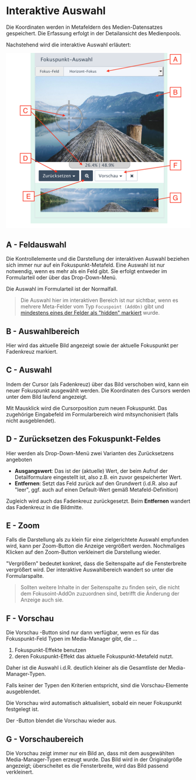 # Interaktive Auswahl

Die Koordinaten werden in Metafeldern des Medien-Datensatzes gespeichert. Die Erfassung
erfolgt in der Detailansicht des Medienpools.

Nachstehend wird die interaktive Auswahl erläutert:

![Interaktive Auswahl](edit02.png)

## A - Feldauswahl

Die Kontrollelemente und die Darstellung der interaktiven Auswahl beziehen sich immer nur auf ein Fokuspunkt-Metafeld.
Eine Auswahl ist nur notwendig, wenn es mehr als ein Feld gibt. Sie erfolgt entweder im Formularteil oder über
das Drop-Down-Menü.

Die Auswahl im Formularteil ist der Normalfall.

> Die Auswahl hier im interaktiven Bereich ist nur sichtbar, wenn es mehrere Meta-Felder vom Typ
`Focuspoint (AddOn)` gibt und [mindestens eines der Felder als "hidden" markiert](metafield.md) wurde.

## B - Auswahlbereich

Hier wird das aktuelle Bild angezeigt sowie der aktuelle Fokuspunkt per Fadenkreuz markiert.

## C - Auswahl

Indem der Cursor (als Fadenkreuz) über das Bild verschoben wird, kann ein neuer Fokuspunkt ausgewählt werden.
Die Koordinaten des Cursors werden unter dem Bild laufend angezeigt.

Mit Mausklick wird die Cursorposition zum neuen Fokuspunkt. Das zugehörige Eingabefeld im Formularbereich
wird mitsynchonisiert (falls nicht ausgeblendet).

## D - Zurücksetzen des Fokuspunkt-Feldes

Hier werden als Drop-Down-Menü zwei Varianten des Zurücksetzens angeboten

- **Ausgangswert**: Das ist der (aktuelle) Wert, der beim Aufruf der Detailformulare eingestellt ist, also z.B. ein zuvor gespeicherter Wert.
- **Entfernen**: Setzt das Feld zurück auf den Grundwert (i.d.R. also auf "leer", ggf. auch auf einen Default-Wert gemäß Metafeld-Definition)

Zugleich wird auch das Fadenkreuz zurückgesetzt. Beim **Entfernen** wandert das Fadenkreuz in die Bildmitte.

## E - Zoom

Falls die Darstellung als zu klein für eine zielgerichtete Auswahl empfunden wird, kann per Zoom-Button
die Anzeige vergrößert werden. Nochmaliges Klicken auf den Zoom-Button verkleinert die Darstellung wieder.

"Vergrößern" bedeutet konkret, dass die Seitenspalte auf die Fensterbreite vergrößert wird. Der interaktive Auswahlbereich
wandert so unter die Formularspalte.

> Sollten weitere Inhalte in der Seitenspalte zu finden sein, die nicht dem Fokusoint-AddOn zuzuordnen sind,
> betrifft die Änderung der Anzeige auch sie.

<a name="preview"></a>
## F - Vorschau

Die Vorschau -Button sind nur dann verfügbar, wenn es für das Fokuspunkt-Feld Typen im  Media-Manager gibt,
die ...

1. Fokuspunkt-Effekte benutzen
2. deren Fokuspunkt-Effekt das aktuelle Fokuspunkt-Metafeld nutzt.

Daher ist die Auswahl i.d.R. deutlich kleiner als die Gesamtliste der Media-Manager-Typen.

Falls keiner der Typen den Kriterien entspricht, sind die Vorschau-Elemente ausgeblendet.

Die Vorschau wird automatisch aktualisiert, sobald ein neuer Fokuspunkt festgelegt ist.

Der <i class="rex-icon rex-icon-package-not-activated"></i>-Button blendet die Vorschau wieder aus.

## G - Vorschaubereich

Die Vorschau zeigt immer nur ein Bild an, dass mit dem ausgewählten Media-Manager-Typen erzeugt wurde.
Das Bild wird in der Originalgröße angezeigt; überscheitet es die Fensterbreite, wird das Bild
passend verkleinert.
